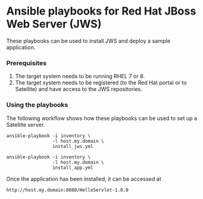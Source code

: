 # Ansible playbooks for Red Hat JBoss Web Server (JWS)

These playbooks can be used to install JWS and deploy a sample application.

### Prerequisites

1.  The target system needs to be running RHEL 7 or 8.
2.  The target system needs to be registered (to the Red Hat portal or to Satellite) and have access to the JWS repositories.

### Using the playbooks

The following workflow shows how these playbooks can be used to set up a Satellite server.

    ansible-playbook -i inventory \
                     -l host.my.domain \
                     install_jws.yml

    ansible-playbook -i inventory \
                     -l host.my.domain \
                     install_app.yml

Once the application has been installed, it can be accessed at

    http://host.my.domain:8080/HelloServlet-1.0.0
